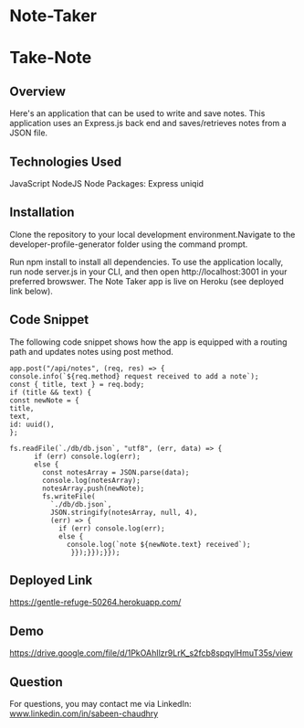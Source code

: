 # Note-Taker

# Take-Note

## Overview

Here's an application that can be used to write and save notes. This application uses an Express.js back end and saves/retrieves notes from a JSON file.

## Technologies Used

JavaScript
NodeJS
Node Packages:
Express
uniqid

## Installation

Clone the repository to your local development environment.Navigate to the developer-profile-generator folder using the command prompt.

Run npm install to install all dependencies. To use the application locally, run node server.js in your CLI, and then open http://localhost:3001 in your preferred browswer. The Note Taker app is live on Heroku (see deployed link below).

## Code Snippet

The following code snippet shows how the app is equipped with a routing path and updates notes using post method.

```
app.post("/api/notes", (req, res) => {
console.info(`${req.method} request received to add a note`);
const { title, text } = req.body;
if (title && text) {
const newNote = {
title,
text,
id: uuid(),
};

fs.readFile(`./db/db.json`, "utf8", (err, data) => {
      if (err) console.log(err);
      else {
        const notesArray = JSON.parse(data);
        console.log(notesArray);
        notesArray.push(newNote);
        fs.writeFile(
          `./db/db.json`,
          JSON.stringify(notesArray, null, 4),
          (err) => {
            if (err) console.log(err);
            else {
              console.log(`note ${newNote.text} received`);
               }});}});}});
```

## Deployed Link

https://gentle-refuge-50264.herokuapp.com/

## Demo

https://drive.google.com/file/d/1PkOAhIlzr9LrK_s2fcb8spqylHmuT35s/view

## Question

For questions, you may contact me via LinkedIn:
www.linkedin.com/in/sabeen-chaudhry
